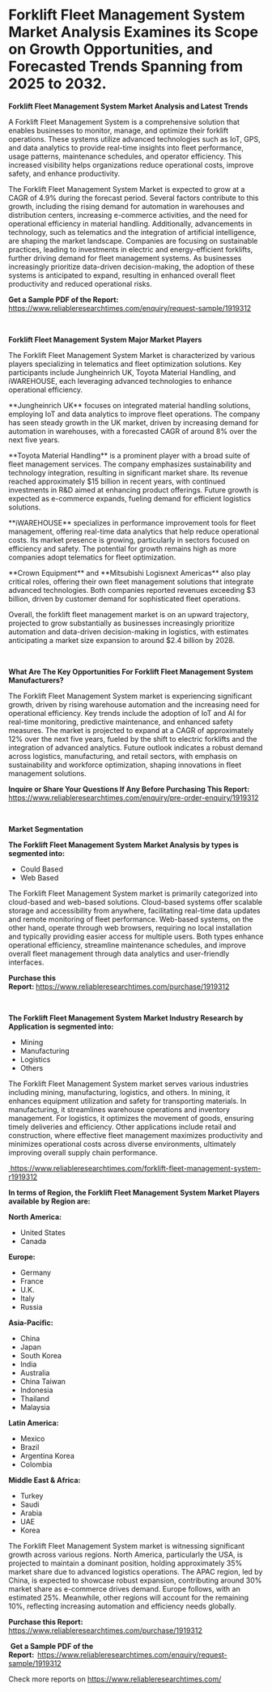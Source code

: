 <p><h1>Forklift Fleet Management System Market Analysis Examines its Scope on Growth Opportunities, and Forecasted Trends Spanning from 2025 to 2032.</h1></p><p><strong>Forklift Fleet Management System Market Analysis and Latest Trends</strong></p>
<p><p>A Forklift Fleet Management System is a comprehensive solution that enables businesses to monitor, manage, and optimize their forklift operations. These systems utilize advanced technologies such as IoT, GPS, and data analytics to provide real-time insights into fleet performance, usage patterns, maintenance schedules, and operator efficiency. This increased visibility helps organizations reduce operational costs, improve safety, and enhance productivity.</p><p>The Forklift Fleet Management System Market is expected to grow at a CAGR of 4.9% during the forecast period. Several factors contribute to this growth, including the rising demand for automation in warehouses and distribution centers, increasing e-commerce activities, and the need for operational efficiency in material handling. Additionally, advancements in technology, such as telematics and the integration of artificial intelligence, are shaping the market landscape. Companies are focusing on sustainable practices, leading to investments in electric and energy-efficient forklifts, further driving demand for fleet management systems. As businesses increasingly prioritize data-driven decision-making, the adoption of these systems is anticipated to expand, resulting in enhanced overall fleet productivity and reduced operational risks.</p></p>
<p><strong>Get a Sample PDF of the Report:&nbsp;</strong> <a href="https://www.reliableresearchtimes.com/enquiry/request-sample/1919312?utm_campaign=3269&utm_medium=2&utm_source=Github&utm_content=ia&utm_term=10032025&utm_id=forklift-fleet-management-system">https://www.reliableresearchtimes.com/enquiry/request-sample/1919312</a></p>
<p>&nbsp;</p>
<p><strong>Forklift Fleet Management System Major Market Players</strong></p>
<p><p>The Forklift Fleet Management System Market is characterized by various players specializing in telematics and fleet optimization solutions. Key participants include Jungheinrich UK, Toyota Material Handling, and iWAREHOUSE, each leveraging advanced technologies to enhance operational efficiency.</p><p>**Jungheinrich UK** focuses on integrated material handling solutions, employing IoT and data analytics to improve fleet operations. The company has seen steady growth in the UK market, driven by increasing demand for automation in warehouses, with a forecasted CAGR of around 8% over the next five years.</p><p>**Toyota Material Handling** is a prominent player with a broad suite of fleet management services. The company emphasizes sustainability and technology integration, resulting in significant market share. Its revenue reached approximately $15 billion in recent years, with continued investments in R&D aimed at enhancing product offerings. Future growth is expected as e-commerce expands, fueling demand for efficient logistics solutions.</p><p>**iWAREHOUSE** specializes in performance improvement tools for fleet management, offering real-time data analytics that help reduce operational costs. Its market presence is growing, particularly in sectors focused on efficiency and safety. The potential for growth remains high as more companies adopt telematics for fleet optimization.</p><p>**Crown Equipment** and **Mitsubishi Logisnext Americas** also play critical roles, offering their own fleet management solutions that integrate advanced technologies. Both companies reported revenues exceeding $3 billion, driven by customer demand for sophisticated fleet operations.</p><p>Overall, the forklift fleet management market is on an upward trajectory, projected to grow substantially as businesses increasingly prioritize automation and data-driven decision-making in logistics, with estimates anticipating a market size expansion to around $2.4 billion by 2028.</p></p>
<p>&nbsp;</p>
<p><strong>What Are The Key Opportunities For Forklift Fleet Management System Manufacturers?</strong></p>
<p><p>The Forklift Fleet Management System market is experiencing significant growth, driven by rising warehouse automation and the increasing need for operational efficiency. Key trends include the adoption of IoT and AI for real-time monitoring, predictive maintenance, and enhanced safety measures. The market is projected to expand at a CAGR of approximately 12% over the next five years, fueled by the shift to electric forklifts and the integration of advanced analytics. Future outlook indicates a robust demand across logistics, manufacturing, and retail sectors, with emphasis on sustainability and workforce optimization, shaping innovations in fleet management solutions.</p></p>
<p><strong>Inquire or Share Your Questions If Any Before Purchasing This Report:</strong> <a href="https://www.reliableresearchtimes.com/enquiry/pre-order-enquiry/1919312?utm_campaign=3269&utm_medium=2&utm_source=Github&utm_content=ia&utm_term=10032025&utm_id=forklift-fleet-management-system">https://www.reliableresearchtimes.com/enquiry/pre-order-enquiry/1919312</a></p>
<p>&nbsp;</p>
<p><strong>Market Segmentation</strong></p>
<p><strong>The Forklift Fleet Management System Market Analysis by types is segmented into:</strong></p>
<p><ul><li>Could Based</li><li>Web Based</li></ul></p>
<p><p>The Forklift Fleet Management System market is primarily categorized into cloud-based and web-based solutions. Cloud-based systems offer scalable storage and accessibility from anywhere, facilitating real-time data updates and remote monitoring of fleet performance. Web-based systems, on the other hand, operate through web browsers, requiring no local installation and typically providing easier access for multiple users. Both types enhance operational efficiency, streamline maintenance schedules, and improve overall fleet management through data analytics and user-friendly interfaces.</p></p>
<p><strong>Purchase this Report:&nbsp;</strong><a href="https://www.reliableresearchtimes.com/purchase/1919312?utm_campaign=3269&utm_medium=2&utm_source=Github&utm_content=ia&utm_term=10032025&utm_id=forklift-fleet-management-system">https://www.reliableresearchtimes.com/purchase/1919312</a></p>
<p>&nbsp;</p>
<p><strong>The Forklift Fleet Management System Market Industry Research by Application is segmented into:</strong></p>
<p><ul><li>Mining</li><li>Manufacturing</li><li>Logistics</li><li>Others</li></ul></p>
<p><p>The Forklift Fleet Management System market serves various industries including mining, manufacturing, logistics, and others. In mining, it enhances equipment utilization and safety for transporting materials. In manufacturing, it streamlines warehouse operations and inventory management. For logistics, it optimizes the movement of goods, ensuring timely deliveries and efficiency. Other applications include retail and construction, where effective fleet management maximizes productivity and minimizes operational costs across diverse environments, ultimately improving overall supply chain performance.</p></p>
<p><a href="https://www.reliableresearchtimes.com/forklift-fleet-management-system-r1919312?utm_campaign=3269&utm_medium=2&utm_source=Github&utm_content=ia&utm_term=10032025&utm_id=forklift-fleet-management-system">&nbsp;https://www.reliableresearchtimes.com/forklift-fleet-management-system-r1919312</a></p>
<p><strong>In terms of Region, the Forklift Fleet Management System Market Players available by Region are:</strong></p>
<p>
    <p> <strong> North America: </strong>
        <ul>
            <li>United States</li>
            <li>Canada</li>
        </ul>
        </p> 
    <p> <strong> Europe: </strong>
        <ul>
            <li>Germany</li>
            <li>France</li>
            <li>U.K.</li>
            <li>Italy</li>
            <li>Russia</li>
        </ul>
        </p> 
    <p> <strong> Asia-Pacific: </strong>
        <ul>
            <li>China</li>
            <li>Japan</li>
            <li>South Korea</li>
            <li>India</li>
            <li>Australia</li>
            <li>China Taiwan</li>
            <li>Indonesia</li>
            <li>Thailand</li>
            <li>Malaysia</li>
        </ul>
        </p> 
    <p> <strong> Latin America: </strong>
        <ul>
            <li>Mexico</li>
            <li>Brazil</li>
            <li>Argentina Korea</li>
            <li>Colombia</li>
        </ul>
        </p> 
    <p> <strong> Middle East & Africa: </strong>
        <ul>
            <li>Turkey</li>
            <li>Saudi</li>
            <li>Arabia</li>
            <li>UAE</li>
            <li>Korea</li>
        </ul>
    </p>
    </p>
<p><p>The Forklift Fleet Management System market is witnessing significant growth across various regions. North America, particularly the USA, is projected to maintain a dominant position, holding approximately 35% market share due to advanced logistics operations. The APAC region, led by China, is expected to showcase robust expansion, contributing around 30% market share as e-commerce drives demand. Europe follows, with an estimated 25%. Meanwhile, other regions will account for the remaining 10%, reflecting increasing automation and efficiency needs globally.</p></p>
<p><strong>Purchase this Report: </strong><a href="https://www.reliableresearchtimes.com/purchase/1919312?utm_campaign=3269&utm_medium=2&utm_source=Github&utm_content=ia&utm_term=10032025&utm_id=forklift-fleet-management-system">https://www.reliableresearchtimes.com/purchase/1919312</a></p>
<p>&nbsp;<strong>Get a Sample PDF of the Report:&nbsp;&nbsp;</strong><a href="https://www.reliableresearchtimes.com/enquiry/request-sample/1919312?utm_campaign=3269&utm_medium=2&utm_source=Github&utm_content=ia&utm_term=10032025&utm_id=forklift-fleet-management-system">https://www.reliableresearchtimes.com/enquiry/request-sample/1919312</a></p>
<p><strong></strong></p>
<p>Check more reports on <a href="https://www.reliableresearchtimes.com/?utm_campaign=3269&utm_medium=2&utm_source=Github&utm_content=ia&utm_term=10032025&utm_id=forklift-fleet-management-system">https://www.reliableresearchtimes.com/</a></p>